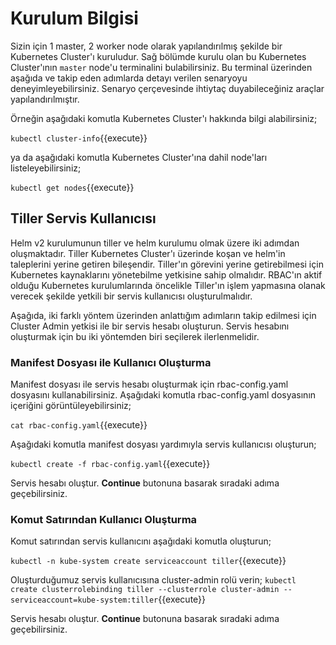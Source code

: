 # Kurulum Bilgisi

Sizin için 1 master, 2 worker node olarak yapılandırılmış şekilde bir Kubernetes Cluster'ı kuruludur. Sağ bölümde kurulu olan bu Kubernetes Cluster'ının `master` node'u terminalini bulabilirsiniz. Bu terminal üzerinden aşağıda ve takip eden adımlarda detayı verilen senaryoyu deneyimleyebilirsiniz. Senaryo çerçevesinde ihtiytaç duyabileceğiniz araçlar yapılandırılmıştır.

Örneğin aşağıdaki komutla Kubernetes Cluster'ı hakkında bilgi alabilirsiniz;

`kubectl cluster-info`{{execute}}

ya da aşağıdaki komutla Kubernetes Cluster'ına dahil node'ları listeleyebilirsiniz;

`kubectl get nodes`{{execute}}

## Tiller Servis Kullanıcısı

Helm v2 kurulumunun tiller ve helm kurulumu olmak üzere iki adımdan oluşmaktadır. Tiller Kubernetes Cluster'ı üzerinde koşan ve helm'in taleplerini yerine getiren bileşendir. Tiller'ın görevini yerine getirebilmesi için Kubernetes kaynaklarını yönetebilme yetkisine sahip olmalıdır. RBAC'ın aktif olduğu Kubernetes kurulumlarında öncelikle Tiller'ın işlem yapmasına olanak verecek şekilde yetkili bir servis kullanıcısı oluşturulmalıdır.

Aşağıda, iki farklı yöntem üzerinden anlattığım adımların takip edilmesi için Cluster Admin yetkisi ile bir servis hesabı oluşturun. Servis hesabını oluşturmak için bu iki yöntemden biri seçilerek ilerlenmelidir.

### Manifest Dosyası ile Kullanıcı Oluşturma

Manifest dosyası ile servis hesabı oluşturmak için rbac-config.yaml dosyasını kullanabilirsiniz. Aşağıdaki komutla rbac-config.yaml dosyasının içeriğini görüntüleyebilirsiniz;

`cat rbac-config.yaml`{{execute}}

Aşağıdaki komutla manifest dosyası yardımıyla servis kullanıcısı oluşturun;

`kubectl create -f rbac-config.yaml`{{execute}}

Servis hesabı oluştur. **Continue** butonuna basarak sıradaki adıma geçebilirsiniz.

### Komut Satırından Kullanıcı Oluşturma

Komut satırından servis kullanıcını aşağıdaki komutla oluşturun;

`kubectl -n kube-system create serviceaccount tiller`{{execute}}

Oluşturduğumuz servis kullanıcısına cluster-admin rolü verin;
`kubectl create clusterrolebinding tiller --clusterrole cluster-admin --serviceaccount=kube-system:tiller`{{execute}}

Servis hesabı oluştur. **Continue** butonuna basarak sıradaki adıma geçebilirsiniz.
